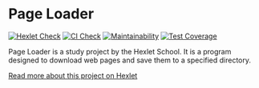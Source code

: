 # Page Loader

[![Hexlet Check](https://github.com/chrtkv/backend-project-4/workflows/hexlet-check/badge.svg)](https://github.com/chrtkv/backend-project-4/actions)
[![CI Check](https://github.com/chrtkv/backend-project-4/actions/workflows/check.yml/badge.svg)](https://github.com/chrtkv/backend-project-4/actions/workflows/check.yml)
[![Maintainability](https://api.codeclimate.com/v1/badges/771f3c2ecde3d1a09e79/maintainability)](https://codeclimate.com/github/chrtkv/backend-project-4/maintainability)
[![Test Coverage](https://api.codeclimate.com/v1/badges/771f3c2ecde3d1a09e79/test_coverage)](https://codeclimate.com/github/chrtkv/backend-project-4/test_coverage)

Page Loader is a study project by the Hexlet School. It is a program designed to download web pages and save them to a specified directory.

[Read more about this project on Hexlet](https://ru.hexlet.io/programs/backend/projects/4)
